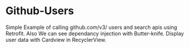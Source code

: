 # Github-Users

Simple Example of calling github.com/v3/ users and search apis using Retrofit. Also We can see dependancy injection with Butter-knife.
Display user data with Cardview in RecyclerView. 
